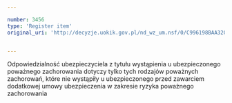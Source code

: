 ```yaml
---

number: 3456
type: 'Register item'
original_uri: 'http://decyzje.uokik.gov.pl/nd_wz_um.nsf/0/C996198BAA320F6FC1257A4D0037010A?OpenDocument'


---
```


Odpowiedzialność ubezpieczyciela z tytułu wystąpienia u ubezpieczonego poważnego zachorowania dotyczy tylko tych rodzajów poważnych zachorowań, które nie wystąpiły u ubezpieczonego przed zawarciem dodatkowej umowy ubezpieczenia w zakresie ryzyka poważnego zachorowania
